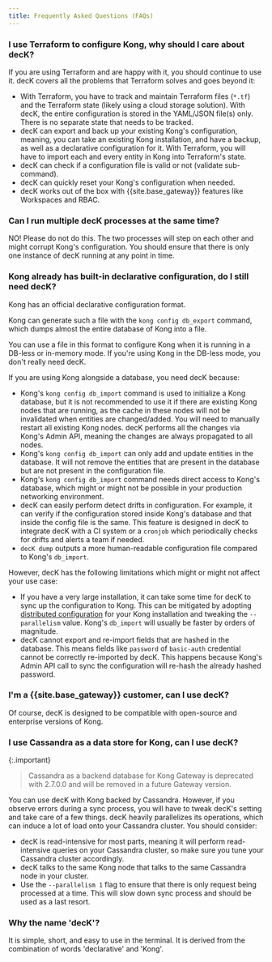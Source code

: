 ```yaml
---
title: Frequently Asked Questions (FAQs)
---
```


### I use Terraform to configure Kong, why should I care about decK?

If you are using Terraform and are happy with it, you should continue to use it.
decK covers all the problems that Terraform solves and goes beyond it:
- With Terraform, you have to track and maintain Terraform files (`*.tf`) and
  the Terraform state (likely using a cloud storage solution). With decK, the
  entire configuration is stored in the YAML/JSON file(s) only. There is no
  separate state that needs to be tracked.
- decK can export and back up your existing Kong's configuration, meaning,
  you can take an existing Kong installation, and have a backup, as well as a
  declarative configuration for it. With Terraform, you will have to import
  each and every entity in Kong into Terraform's state.
- decK can check if a configuration file is valid or not
  (validate sub-command).
- decK can quickly reset your Kong's configuration when needed.
- decK works out of the box with {{site.base_gateway}} features like
  Workspaces and RBAC.

### Can I run multiple decK processes at the same time?

NO! Please do not do this. The two processes will step on each other and
might corrupt Kong's configuration. You should ensure that there is only
one instance of decK running at any point in time.

### Kong already has built-in declarative configuration, do I still need decK?

Kong has an official declarative configuration format.

Kong can generate such a file with the `kong config db_export` command, which
dumps almost the entire database of Kong into a file.

You can use a file in this format to configure Kong when it is running in
a DB-less or in-memory mode. If you're using Kong in the DB-less mode, you
don't really need decK.

If you are using Kong alongside a database, you need decK because:

- Kong's `kong config db_import` command is used to initialize a Kong database,
  but it is not recommended to use it if there are existing Kong nodes that
  are running, as the cache in these nodes will not be invalidated when entities
  are changed/added. You will need to manually restart all existing Kong nodes.
  decK performs all the changes via Kong's Admin API,
  meaning the changes are always propagated to all nodes.
- Kong's `kong config db_import` can only add and update entities in the
  database. It will not remove the entities that are present in the database but
  are not present in the configuration file.
- Kong's `kong config db_import` command needs direct access to Kong's
  database, which might or might not be possible in your production
  networking environment.
- decK can easily perform detect drifts in configuration. For example, it can
  verify if the configuration stored inside Kong's database and that inside
  the config file is the same. This feature is designed in decK to integrate decK
  with a CI system or a `cronjob` which periodically checks for drifts and alerts
  a team if needed.
- `decK dump` outputs a more human-readable configuration file compared
  to Kong's `db_import`.

However, decK has the following limitations which might or might not affect
your use case:

- If you have a very large installation, it can take some time for decK to
  sync up the configuration to Kong. This can be mitigated by adopting
  [distributed configuration](/deck/{{page.kong_version}}/guides/distributed-configuration) for your
  Kong installation and tweaking the `--parallelism` value.
  Kong's `db_import` will usually be faster by orders of magnitude.
- decK cannot export and re-import fields that are hashed in the database.
  This means fields like `password` of `basic-auth` credential cannot be
  correctly re-imported by decK. This happens because Kong's Admin API call
  to sync the configuration will re-hash the already hashed password.

### I'm a {{site.base_gateway}} customer, can I use decK?

Of course, decK is designed to be compatible with open-source and enterprise
versions of Kong.

### I use Cassandra as a data store for Kong, can I use decK?

{:.important}
> Cassandra as a backend database for Kong Gateway
is deprecated with 2.7.0.0 and will be removed in a future Gateway version.

You can use decK with Kong backed by Cassandra.
However, if you observe errors during a sync process, you will have to
tweak decK's setting and take care of a few things.
decK heavily parallelizes its operations, which can induce a lot of load
onto your Cassandra cluster.
You should consider:
- decK is read-intensive for most parts, meaning it will perform
  read-intensive queries on your Cassandra cluster, so make sure you tune
  your Cassandra cluster accordingly.
- decK talks to the same Kong node that talks to the same Cassandra node in your
  cluster.
- Use the `--parallelism 1` flag to ensure that there is only request being
  processed at a time. This will slow down sync process and should be used
  as a last resort.

### Why the name 'decK'?

It is simple, short, and easy to use in the terminal.
It is derived from the combination of words 'declarative' and 'Kong'.
